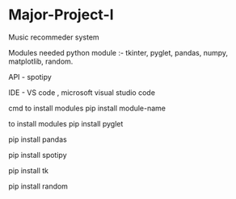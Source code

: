 # Major-Project-I


Music recommeder system 

Modules needed 
python module :- tkinter, pyglet, pandas, numpy, matplotlib, random.

API - spotipy 

IDE - VS code , microsoft visual studio code

cmd to install modules 
pip install module-name


to install modules
 pip install pyglet
 
 pip install pandas
  
  
 pip install spotipy
 
 pip install tk
 
 pip install random
 
